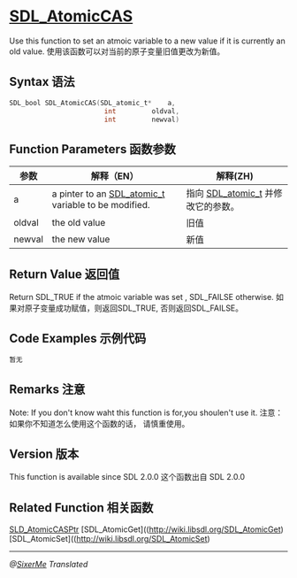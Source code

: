# [SDL_AtomicCAS](http://wiki.libsdl.org/SDL_AtomicCAS?highlight=%28%5CbCategoryAPI%5Cb%29%7C%28SDLFunctionTemplate%29)

Use this function to set an atmoic variable to a new value if it is currently an old value.
使用该函数可以对当前的原子变量旧值更改为新值。
## Syntax 语法
```c 
SDL_bool SDL_AtomicCAS(SDL_atomic_t*    a,
                        int         oldval,
                        int         newval)
```

## Function Parameters 函数参数
| 参数 | 解释（EN）| 解释(ZH) |
|-----|----------|----------|
| a | a pinter to an [SDL_atomic_t](http://wiki.libsdl.org/SDL_atomic_t) variable to be modified.| 指向 [SDL_atomic_t](http://wiki.libsdl.org/SDL_atomic_t) 并修改它的参数。 |
| oldval | the old value | 旧值 | 
| newval | the new value | 新值 |

## Return Value 返回值
Return SDL_TRUE if the atmoic variable was set , SDL_FAILSE otherwise.
如果对原子变量成功赋值，则返回SDL_TRUE, 否则返回SDL_FAILSE。
## Code Examples 示例代码
```c 
暂无
```

## Remarks 注意
Note: If you don't know waht this function is for,you shoulen't use it.
注意：如果你不知道怎么使用这个函数的话， 请慎重使用。
## Version 版本
This function is available since SDL 2.0.0
这个函数出自 SDL 2.0.0
## Related Function 相关函数
[SLD_AtomicCASPtr](http://wiki.libsdl.org/SDL_AtomicCASPtr)
[SDL_AtomicGet]((http://wiki.libsdl.org/SDL_AtomicGet)
[SDL_AtomicSet]((http://wiki.libsdl.org/SDL_AtomicSet)

----------------------------------------------------------------------
*@[SixerMe](https://github.com/DXkite) Translated*